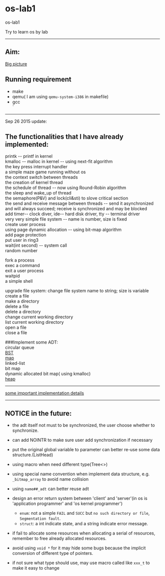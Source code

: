# os-lab1
os-lab1

Try to learn os by lab

------------------------------

## Aim:
[Big picture](docs/pic/aim.png)


## Running requirement
- make  
- qemu( I am using `qemu-system-i386` in makefile)  
- gcc  
`
----------------------

Sep 26 2015 update:

## The functionalities that I have already implemented:

printk -- printf in kernel  
kmalloc -- malloc in kernel -- using next-fit algorithm  
the key press interrupt handler  
a simple maze game running without os  
the context switch between threads  
the creation of kernel thread  
the schedule of thread -- now using Round-Robin algorithm  
the sleep and wake_up of thread  
the semaphore(P&V) and lock(cli&sti) to slove critical section  
the send and receive message between threads  -- send it asynchronized and will always succeed; receive is synchronized and may be blocked   
add timer-- clock diver, ide-- hard disk driver, tty -- terminal driver  
very very simple file system -- name is number, size is fixed  
create user process  
using page dynamic allocation  -- using bit-map algorithm  
add page protection  
put user in ring3  
wait(int second) -- system call  
random number  

fork a process  
exec a command  
exit a user process  
waitpid  
a simple shell  

upgrade file system: change file system name to string; size is variable  
create a file  
make a directory  
delete a file  
delete a directory  
change current working directory  
list current working directory  
open a file  
close a file  




###Implement some ADT:  
circular queue  
[BST](docs/ADT/BST.md)  
[map](docs/ADT/map.md)  
linked-list  
bit map  
dynamic allocated bit map( using kmalloc)  
[heap](docs/ADT/heap.md)

---------------------

[some important implementation details](docs/internal.md)

-----------------

## NOTICE in the future:
- the adt itself not must to be synchronized, the user choose whether to synchronize.  
- can add NOINTR to make sure user add synchronization if necessary  

- put the original global variable to parameter can better re-use some data structure.(ListHead)
- using macro when need different type(Tree<>)
- using special name convention when implement data structure, e.g. `_bitmap_array` to avoid name collision  
- using `name##_adt` can better reuse adt  

- design an error return system between 'client' and 'server'(in os is 'application programmer' and 'os kernel programmer')
	- `enum`: not a simple `FAIL` and `SUCC` but `no such directory or file`, `Segmentation fault`.
	- `struct`: a int indicate state, and a string indicate error message.

- if fail to allocate some resources when allocating a serial of resources,  
	remember to free already allocated resources.  

- avoid using `void *` for it may hide some bugs because the implicit conversion of different type of pointers.  

- if not sure what type should use, may use macro called like `xxx_t` to make it easy to change  